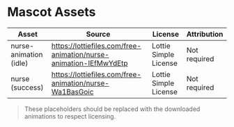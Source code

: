 # Mascot Assets

| Asset | Source | License | Attribution |
|-------|--------|---------|-------------|
| nurse-animation (idle) | https://lottiefiles.com/free-animation/nurse-animation-IEfMwYdEtp | Lottie Simple License | Not required |
| nurse (success) | https://lottiefiles.com/free-animation/nurse-Wa1BasGoic | Lottie Simple License | Not required |

> These placeholders should be replaced with the downloaded animations to respect licensing.
